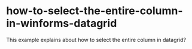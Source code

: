 # how-to-select-the-entire-column-in-winforms-datagrid
This example explains about how to select the entire column in datagrid?
